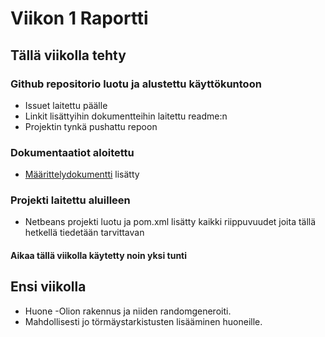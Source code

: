 # Viikon 1 Raportti

## Tällä viikolla tehty

### Github repositorio luotu ja alustettu käyttökuntoon
 - Issuet laitettu päälle
 - Linkit lisättyihin dokumentteihin laitettu readme:n
 - Projektin tynkä pushattu repoon
 
### Dokumentaatiot aloitettu
 - [Määrittelydokumentti](https://github.com/KalliMiika/luolastogeneraattori/blob/master/dokumentaatio/m%C3%A4%C3%A4rittelydokumentti.md) lisätty
 
### Projekti laitettu aluilleen
 - Netbeans projekti luotu ja pom.xml lisätty kaikki riippuvuudet joita tällä hetkellä tiedetään tarvittavan
 
#### Aikaa tällä viikolla käytetty noin yksi tunti

## Ensi viikolla

 - Huone -Olion rakennus ja niiden randomgeneroiti.
 - Mahdollisesti jo törmäystarkistusten lisääminen huoneille.
